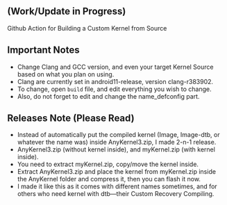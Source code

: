 ## (Work/Update in Progress)
Github Action for Building a Custom Kernel from Source

## Important Notes
- Change Clang and GCC version, and even your target Kernel Source based on what you plan on using.
- Clang are currently set in android11-release, version clang-r383902.
- To change, open `build` file, and edit everything you wish to change.
- Also, do not forget to edit and change the name_defconfig part.

## Releases Note (Please Read)
- Instead of automatically put the compiled kernel (Image, Image-dtb, or whatever the name was) inside AnyKernel3.zip, I made 2-n-1 release.
- AnyKernel3.zip (without kernel inside), and myKernel.zip (with kernel inside).
- You need to extract myKernel.zip, copy/move the kernel inside.
- Extract AnyKernel3.zip and place the kernel from myKernel.zip inside the AnyKernel folder and compress it, then you can flash it now.
- I made it like this as it comes with different names sometimes, and for others who need kernel with dtb—their Custom Recovery Compiling.
